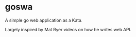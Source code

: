 # goswa

A simple go web application as a Kata.

Largely inspired by Mat Ryer videos on how he writes web API.
